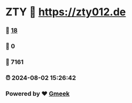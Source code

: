# ZTY :link: https://zty012.de 
### :page_facing_up: [18](https://zty012.de/tag.html) 
### :speech_balloon: 0 
### :hibiscus: 7161 
### :alarm_clock: 2024-08-02 15:26:42 
### Powered by :heart: [Gmeek](https://github.com/Meekdai/Gmeek)
